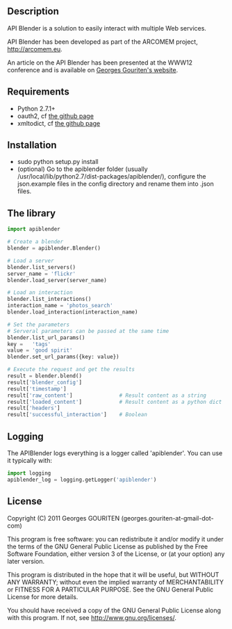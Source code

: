 Description
-------
API Blender is a solution to easily interact with multiple Web services.

API Blender has been developed as part of the
ARCOMEM project, <http://arcomem.eu>.

An article on the API Blender has been presented at the WWW12 conference and
is available on 
[Georges Gouriten's website](http://perso.telecom-paristech.fr/~gouriten/).

Requirements
------------
* Python 2.7.1+
* oauth2, cf [the github page](http://github.com/simplegeo/python-oauth2)
* xmltodict, cf [the github page](http://github.com/martinblech/xmltodict)


Installation
---
* sudo python setup.py install
* (optional) Go to the apiblender folder (usually
/usr/local/lib/python2.7/dist-packages/apiblender/), configure the
json.example files in the config directory and rename them into .json files.

The library
---

```python
import apiblender

# Create a blender
blender = apiblender.Blender()

# Load a server
blender.list_servers()
server_name = 'flickr' 
blender.load_server(server_name) 

# Load an interaction 
blender.list_interactions()
interaction_name = 'photos_search'
blender.load_interaction(interaction_name)

# Set the parameters
# Serveral parameters can be passed at the same time
blender.list_url_params()
key =   'tags'
value = 'good spirit'
blender.set_url_params({key: value})

# Execute the request and get the results
result = blender.blend()
result['blender_config']
result['timestamp']
result['raw_content']               # Result content as a string
result['loaded_content']            # Result content as a python dict
result['headers']
result['successful_interaction']    # Boolean
```

Logging
-------

The APIBlender logs everything is a logger called 'apiblender'. You can use
it typically with:

```python
import logging
apiblender_log = logging.getLogger('apiblender')
```

License
-------
Copyright (C) 2011  Georges GOURITEN (georges.gouriten-at-gmail-dot-com)

This program is free software: you can redistribute it and/or modify
it under the terms of the GNU General Public License as published by
the Free Software Foundation, either version 3 of the License, or
(at your option) any later version.

This program is distributed in the hope that it will be useful,
but WITHOUT ANY WARRANTY; without even the implied warranty of
MERCHANTABILITY or FITNESS FOR A PARTICULAR PURPOSE.  See the
GNU General Public License for more details.

You should have received a copy of the GNU General Public License
along with this program.  If not, see <http://www.gnu.org/licenses/>.
